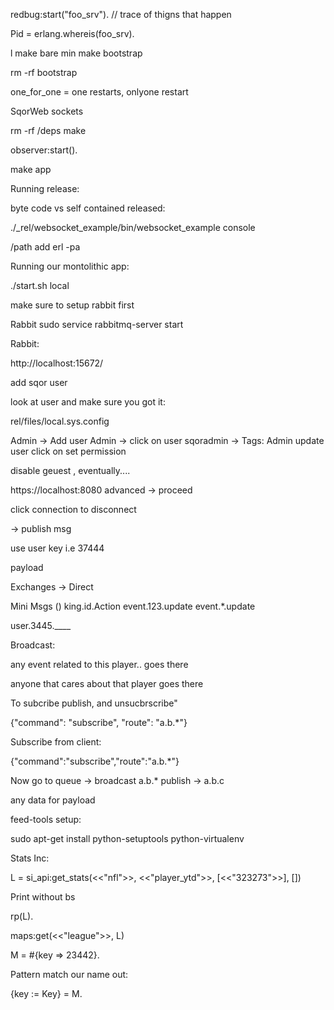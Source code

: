 

redbug:start("foo_srv"). // trace of thigns that happen 






Pid = erlang.whereis(foo_srv).

l make bare min
make bootstrap


rm -rf bootstrap



one_for_one = one restarts, onlyone restart


SqorWeb sockets


rm -rf /deps
make




observer:start().


make app 



Running release:


byte code  vs self contained released:

 ./_rel/websocket_example/bin/websocket_example console



/path add
erl -pa  




Running our montolithic app:


./start.sh local 



make sure to setup rabbit first 

Rabbit 
sudo service rabbitmq-server start



Rabbit:

http://localhost:15672/


add sqor user 


look at user and make sure you got it:

rel/files/local.sys.config


Admin -> Add user 
Admin -> click on user sqoradmin  -> Tags: Admin 
update user 
click on set permission


disable geuest , eventually.... 



https://localhost:8080
advanced -> proceed


click connection to disconnect

-> publish msg

use user key i.e 37444

payload


Exchanges -> Direct



Mini Msgs ()
king.id.Action
event.123.update
event.*.update

user.3445.____


Broadcast:

any event related to this player.. goes there

anyone that cares about that player goes there



To subcribe publish, and unsucbrscribe"

{"command": "subscribe", "route": "a.b.*"}


Subscribe from client:

{"command":"subscribe","route":"a.b.*"}


Now go to queue -> broadcast a.b.*
publish -> a.b.c

any data for payload


feed-tools setup:

 sudo apt-get install python-setuptools python-virtualenv 





 Stats Inc:

 L = si_api:get_stats(<<"nfl">>, <<"player_ytd">>, [<<"323273">>], [])
 
 Print without bs


 rp(L). 


maps:get(<<"league">>, L)

M = #{key => 23442}.   

Pattern match our name out:

 {key := Key} = M. 




